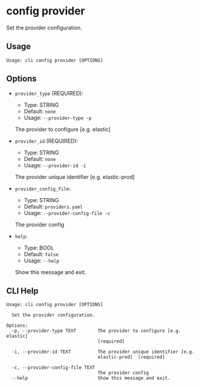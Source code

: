 
# config provider

Set the provider configuration.

## Usage

```
Usage: cli config provider [OPTIONS]
```

## Options
* `provider_type` (REQUIRED):
  * Type: STRING
  * Default: `none`
  * Usage: `--provider-type
-p`

  The provider to configure [e.g. elastic]


* `provider_id` (REQUIRED):
  * Type: STRING
  * Default: `none`
  * Usage: `--provider-id
-i`

  The provider unique identifier [e.g. elastic-prod]


* `provider_config_file`:
  * Type: STRING
  * Default: `providers.yaml`
  * Usage: `--provider-config-file
-c`

  The provider config


* `help`:
  * Type: BOOL
  * Default: `false`
  * Usage: `--help`

  Show this message and exit.



## CLI Help

```
Usage: cli config provider [OPTIONS]

  Set the provider configuration.

Options:
  -p, --provider-type TEXT        The provider to configure [e.g. elastic]
                                  [required]

  -i, --provider-id TEXT          The provider unique identifier [e.g.
                                  elastic-prod]  [required]

  -c, --provider-config-file TEXT
                                  The provider config
  --help                          Show this message and exit.
```
